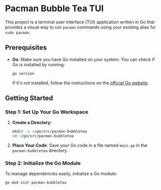 # Pacman Bubble Tea TUI

This project is a terminal user interface (TUI) application written in Go that provides a visual way to run `pacman` commands using your existing alias for `sudo pacman`. 

## Prerequisites

- **Go**: Make sure you have Go installed on your system. You can check if Go is installed by running:

    ```bash
    go version
    ```

    If it's not installed, follow the instructions on the [official Go website](https://golang.org/doc/install).

## Getting Started

### Step 1: Set Up Your Go Workspace

1. **Create a Directory**:

    ```bash
    mkdir -p ~/go/src/pacman-bubbletea
    cd ~/go/src/pacman-bubbletea
    ```

2. **Place Your Code**: Save your Go code in a file named `main.go` in the `pacman-bubbletea` directory.

### Step 2: Initialize the Go Module

To manage dependencies easily, initialize a Go module:

```bash
go mod init pacman-bubbletea

